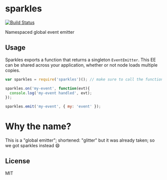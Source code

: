 sparkles
========

[![Build Status](https://travis-ci.org/phated/sparkles.svg?branch=master)](https://travis-ci.org/phated/sparkles)

Namespaced global event emitter

## Usage

Sparkles exports a function that returns a singleton `EventEmitter`.
This EE can be shared across your application, whether or not node loads
multiple copies.

```js
var sparkles = require('sparkles')(); // make sure to call the function

sparkles.on('my-event', function(evt){
  console.log('my-event handled', evt);
});

sparkles.emit('my-event', { my: 'event' });
```

# Why the name?

This is a "global emitter"; shortened: "glitter" but it was already taken; so we got sparkles instead :smile:

## License

MIT
